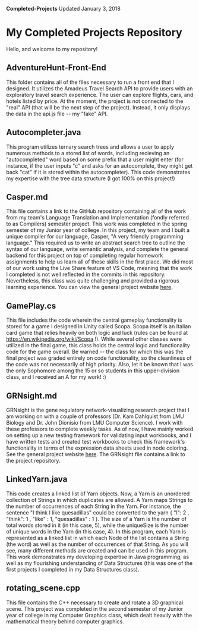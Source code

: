 **Completed-Projects** Updated January 3, 2018

# My Completed Projects Repository
Hello, and welcome to my repository!

## AdventureHunt-Front-End
This folder contains all of the files necessary to run a front end that I designed. It utilizes the Amadeus Travel Search API to provide users with an exploratory travel search experience. The user can explore flights, cars, and hotels listed by price. At the moment, the project is not connected to the "real" API (that will be the next step of the project). Instead, it only displays the data in the api.js file -- my "fake" API.

## Autocompleter.java
This program utilizes ternary search trees and allows a user to apply numerous methods to a stored list of words, including recieving an "autocompleted" word based on some prefix that a user might enter (for instance, if the user inputs "c" and asks for an autocomplete, they might get back "cat" if it is stored within the autocompleter). This code demonstrates my expertise with the tree data structure (I got 100% on this project!)

## Casper.md
This file contains a link to the GitHub repository containing all of the work from my team's Language Translation and Implementation (fondly referred to as Compilers) semester project. This work was completed in the spring semester of my Junior year of college. In this project, my team and I built a unique compiler for our language, Casper, "A very friendly programming language." This required us to write an abstract search tree to outline the syntax of our language, write semantic analysis, and complete the general backend for this project on top of completing regular homework assignments to help us learn all of these skills in the first place. We did most of our work using the Live Share feature of VS Code, meaning that the work I completed is not well reflected in the commits in this repository. Nevertheless, this class was quite challenging and provided a rigorous learning experience. You can view the general project website [here](https://dmoini.github.io/casper/).

## GamePlay.cs
This file includes the code wherein the central gameplay functionality is stored for a game I designed in Unity called Scopa. Scopa itself is an Italian card game that relies heavily on both logic and luck (rules can be found at https://en.wikipedia.org/wiki/Scopa !). While several other classes were utilized in the final game, this class holds the central logic and functionality code for the game overall. Be warned -- the class for which this was the final project was graded entirely on code functionality, so the cleanliness of the code was not necessarily of high priority. Also, let it be known that I was the only Sophomore among the 15 or so students in this upper-division class, and I received an A for my work! :)

## GRNsight.md
GRNsight is the gene regulatory network-visualizing research project that I am working on with a couple of professors (Dr. Kam Dahlquist from LMU Biology and Dr. John Dionisio from LMU Computer Science). I work with these professors to complete weekly tasks. As of now, I have mainly worked on setting up a new testing framework for validating input workbooks, and I have written tests and created test workbooks to check this framework's functionality in terms of the expression data sheets used in node coloring. See the general project website [here](http://dondi.github.io/GRNsight). The GRNsight file contains a link to the project repository.

## LinkedYarn.java
This code creates a linked list of Yarn objects. Now, a Yarn is an unordered collection of Strings in which duplicates are allowed. A Yarn maps Strings to the number of occurrences of each String in the Yarn. For instance, the sentence "I think I like quesadillas" could be converted to the yarn { "I": 2 , "think": 1 , "like" : 1, "quesadillas" : 1 }. The size of a Yarn is the number of total words stored in it (in this case, 5), while the uniqueSize is the number of unique words in the Yarn (in this case, 4). In this program, each Yarn is represented as a linked list in which each Node of the list contains a String (the word) as well as the number of occurrences of that String. As you will see, many different methods are created and can be used in this program. This work demonstrates my developing expertise in Java programming, as well as my flourishing understanding of Data Structures (this was one of the first projects I completed in my Data Structures class).

## rotating_scene.cpp
This file contains the C++ necessary to create and rotate a 3D graphical scene. This project was completed in the second semester of my Junior year of college in my Computer Graphics class, which dealt heavily with the mathematical theory behind computer graphics.
